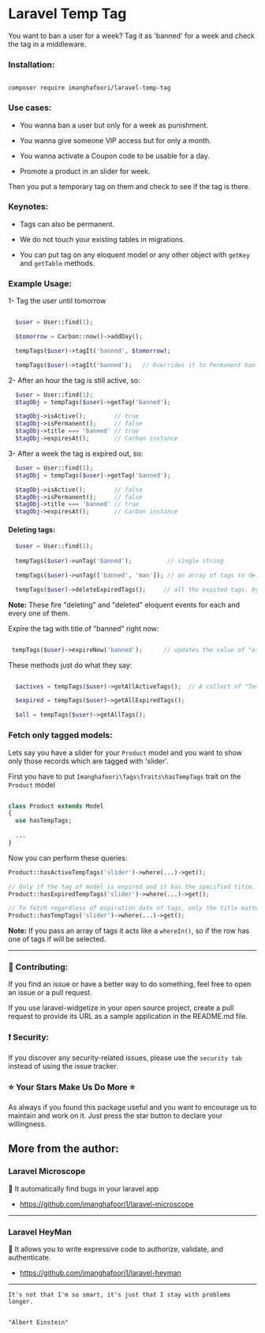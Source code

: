 # Laravel Temp Tag

You want to ban a user for a week? Tag it as 'banned' for a week and check the tag in a middleware.


### Installation:

```

composer require imanghafoori/laravel-temp-tag

```

### Use cases:

- You wanna ban a user but only for a week as punishment.

- You wanna give someone VIP access but for only a month.

- You wanna activate a Coupon code to be usable for a day.

- Promote a product in an slider for week.


Then you put a temporary tag on them and check to see if the tag is there.


### Keynotes:

- Tags can also be permanent.

- We do not touch your existing tables in migrations.

- You can put tag on any eloquent model or any other object with `getKey` and `getTable` methods.


### Example Usage:

1- Tag the user until tomorrow

```php

  $user = User::find(1);

  $tomorrow = Carbon::now()->addDay();

  tempTags($user)->tagIt('banned', $tomorrow); 

  tempTags($user)->tagIt('banned');   // Overrides it to Permanent ban!

```

2- After an hour the tag is still active, so:

```php
  $user = User::find(1);
  $tagObj = tempTags($user)->getTag('banned');

  $tagObj->isActive();        // true
  $tagObj->isPermanent();     // false
  $tagObj->title === 'banned' // true
  $tagObj->expiresAt();       // Carbon instance

```

3- After a week the tag is expired out, so:

```php
  $user = User::find(1);
  $tagObj = tempTags($user)->getTag('banned');

  $tagObj->isActive();        // false
  $tagObj->isPermanent();     // false
  $tagObj->title === 'banned' // true
  $tagObj->expiresAt();       // Carbon instance

```

#### Deleting tags:

```php
  $user = User::find(1);
  
  tempTags($user)->unTag('banned');          // single string

  tempTags($user)->unTag(['banned', 'man']); // an array of tags to delete

  tempTags($user)->deleteExpiredTags();     // all the expited tags, bye bye.

```

**Note:** These fire "deleting" and "deleted" eloquent events for each and every one of them.


Expire the tag with title of "banned" right now:

```php

 tempTags($user)->expireNow('banned');      // updates the value of "expire_at" to now()

```


These methods just do what they say:

```php

  $actives = tempTags($user)->getAllActiveTags();  // A collect of "TempTag" model objects.

  $expired = tempTags($user)->getAllExpiredTags();

  $all = tempTags($user)->getAllTags();

```

### Fetch only tagged models:

Lets say you have a slider for your `Product` model and you want to show only those records which are tagged with 'slider'.

First you have to put `Imanghafoori\Tags\Traits\hasTempTags` trait on the `Product` model

```php

class Product extends Model 
{
  use hasTempTags;
  
  ...
}
```

Now you can perform these queries:

```php
Product::hasActiveTempTags('slider')->where(...)->get();

// Only if the tag of model is expired and it has the specified titie.
Product::hasExpiredTempTags('slider')->where(...)->get();

// To fetch regardless of expiration date of tags, only the title matters.
Product::hasTempTags('slider')->where(...)->get();
```

**Note:** If you pass an array of tags it acts like a `whereIn()`, so if the row has one of tags if will be selected.

--------------------


### :raising_hand: Contributing:

If you find an issue or have a better way to do something, feel free to open an issue or a pull request.

If you use laravel-widgetize in your open source project, create a pull request to provide its URL as a sample application in the README.md file. 



### :exclamation: Security:

If you discover any security-related issues, please use the `security tab` instead of using the issue tracker.



### :star: Your Stars Make Us Do More :star:

As always if you found this package useful and you want to encourage us to maintain and work on it. Just press the star button to declare your willingness.


## More from the author:


### Laravel Microscope


:gem: It automatically find bugs in your laravel app



- https://github.com/imanghafoori1/laravel-microscope



-------------

### Laravel HeyMan

:gem: It allows you to write expressive code to authorize, validate, and authenticate.


- https://github.com/imanghafoori1/laravel-heyman


--------------


<p align="center">

 
    It's not that I'm so smart, it's just that I stay with problems longer.


    "Albert Einstein"
    

</p>

